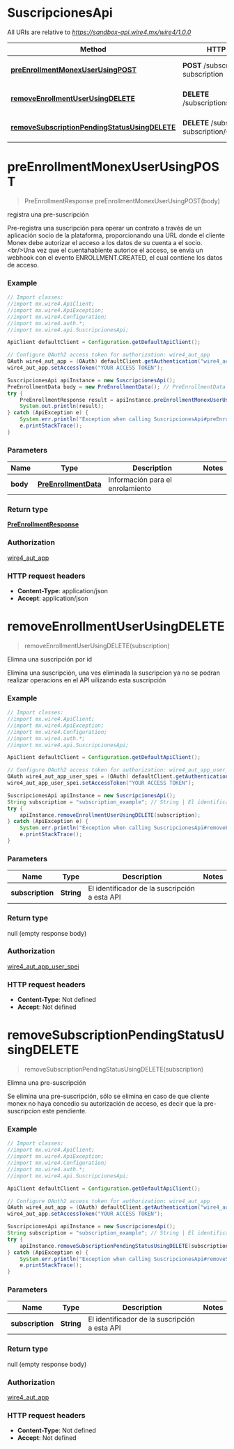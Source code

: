 # SuscripcionesApi

All URIs are relative to *https://sandbox-api.wire4.mx/wire4/1.0.0*

Method | HTTP request | Description
------------- | ------------- | -------------
[**preEnrollmentMonexUserUsingPOST**](SuscripcionesApi.md#preEnrollmentMonexUserUsingPOST) | **POST** /subscriptions/pre-subscription | registra una pre-suscripción
[**removeEnrollmentUserUsingDELETE**](SuscripcionesApi.md#removeEnrollmentUserUsingDELETE) | **DELETE** /subscriptions/{subscription} | Elimna una suscripción por id
[**removeSubscriptionPendingStatusUsingDELETE**](SuscripcionesApi.md#removeSubscriptionPendingStatusUsingDELETE) | **DELETE** /subscriptions/pre-subscription/{subscription} | Elimna una pre-suscripción

<a name="preEnrollmentMonexUserUsingPOST"></a>
# **preEnrollmentMonexUserUsingPOST**
> PreEnrollmentResponse preEnrollmentMonexUserUsingPOST(body)

registra una pre-suscripción

Pre-registra una suscripción para operar un contrato a través de un aplicación socio de la plataforma, proporcionando una URL donde el cliente Monex debe autorizar el acceso a los datos de su cuenta a el socio.&lt;br/&gt;Una vez que el cuentahabiente autorice el acceso, se envia un webhook con el evento ENROLLMENT.CREATED, el cual contiene los datos de acceso.

### Example
```java
// Import classes:
//import mx.wire4.ApiClient;
//import mx.wire4.ApiException;
//import mx.wire4.Configuration;
//import mx.wire4.auth.*;
//import mx.wire4.api.SuscripcionesApi;

ApiClient defaultClient = Configuration.getDefaultApiClient();

// Configure OAuth2 access token for authorization: wire4_aut_app
OAuth wire4_aut_app = (OAuth) defaultClient.getAuthentication("wire4_aut_app");
wire4_aut_app.setAccessToken("YOUR ACCESS TOKEN");

SuscripcionesApi apiInstance = new SuscripcionesApi();
PreEnrollmentData body = new PreEnrollmentData(); // PreEnrollmentData | Información para el enrolamiento
try {
    PreEnrollmentResponse result = apiInstance.preEnrollmentMonexUserUsingPOST(body);
    System.out.println(result);
} catch (ApiException e) {
    System.err.println("Exception when calling SuscripcionesApi#preEnrollmentMonexUserUsingPOST");
    e.printStackTrace();
}
```

### Parameters

Name | Type | Description  | Notes
------------- | ------------- | ------------- | -------------
 **body** | [**PreEnrollmentData**](PreEnrollmentData.md)| Información para el enrolamiento |

### Return type

[**PreEnrollmentResponse**](PreEnrollmentResponse.md)

### Authorization

[wire4_aut_app](../README.md#wire4_aut_app)

### HTTP request headers

 - **Content-Type**: application/json
 - **Accept**: application/json

<a name="removeEnrollmentUserUsingDELETE"></a>
# **removeEnrollmentUserUsingDELETE**
> removeEnrollmentUserUsingDELETE(subscription)

Elimna una suscripción por id

Elimina una suscripción, una ves eliminada la suscripcion ya no se podran realizar operacions en el API uilizando esta suscripción

### Example
```java
// Import classes:
//import mx.wire4.ApiClient;
//import mx.wire4.ApiException;
//import mx.wire4.Configuration;
//import mx.wire4.auth.*;
//import mx.wire4.api.SuscripcionesApi;

ApiClient defaultClient = Configuration.getDefaultApiClient();

// Configure OAuth2 access token for authorization: wire4_aut_app_user_spei
OAuth wire4_aut_app_user_spei = (OAuth) defaultClient.getAuthentication("wire4_aut_app_user_spei");
wire4_aut_app_user_spei.setAccessToken("YOUR ACCESS TOKEN");

SuscripcionesApi apiInstance = new SuscripcionesApi();
String subscription = "subscription_example"; // String | El identificador de la suscripción a esta API
try {
    apiInstance.removeEnrollmentUserUsingDELETE(subscription);
} catch (ApiException e) {
    System.err.println("Exception when calling SuscripcionesApi#removeEnrollmentUserUsingDELETE");
    e.printStackTrace();
}
```

### Parameters

Name | Type | Description  | Notes
------------- | ------------- | ------------- | -------------
 **subscription** | **String**| El identificador de la suscripción a esta API |

### Return type

null (empty response body)

### Authorization

[wire4_aut_app_user_spei](../README.md#wire4_aut_app_user_spei)

### HTTP request headers

 - **Content-Type**: Not defined
 - **Accept**: Not defined

<a name="removeSubscriptionPendingStatusUsingDELETE"></a>
# **removeSubscriptionPendingStatusUsingDELETE**
> removeSubscriptionPendingStatusUsingDELETE(subscription)

Elimna una pre-suscripción

Se elimina una pre-suscripción, sólo se elimina en caso de que cliente monex no haya concedio su autorización de acceso, es decir que la pre-suscripcion este pendiente.

### Example
```java
// Import classes:
//import mx.wire4.ApiClient;
//import mx.wire4.ApiException;
//import mx.wire4.Configuration;
//import mx.wire4.auth.*;
//import mx.wire4.api.SuscripcionesApi;

ApiClient defaultClient = Configuration.getDefaultApiClient();

// Configure OAuth2 access token for authorization: wire4_aut_app
OAuth wire4_aut_app = (OAuth) defaultClient.getAuthentication("wire4_aut_app");
wire4_aut_app.setAccessToken("YOUR ACCESS TOKEN");

SuscripcionesApi apiInstance = new SuscripcionesApi();
String subscription = "subscription_example"; // String | El identificador de la suscripción a esta API
try {
    apiInstance.removeSubscriptionPendingStatusUsingDELETE(subscription);
} catch (ApiException e) {
    System.err.println("Exception when calling SuscripcionesApi#removeSubscriptionPendingStatusUsingDELETE");
    e.printStackTrace();
}
```

### Parameters

Name | Type | Description  | Notes
------------- | ------------- | ------------- | -------------
 **subscription** | **String**| El identificador de la suscripción a esta API |

### Return type

null (empty response body)

### Authorization

[wire4_aut_app](../README.md#wire4_aut_app)

### HTTP request headers

 - **Content-Type**: Not defined
 - **Accept**: Not defined


